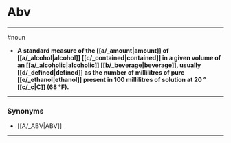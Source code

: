 # Abv
---
#noun
- **A standard measure of the [[a/_amount|amount]] of [[a/_alcohol|alcohol]] [[c/_contained|contained]] in a given volume of an [[a/_alcoholic|alcoholic]] [[b/_beverage|beverage]], usually [[d/_defined|defined]] as the number of millilitres of pure [[e/_ethanol|ethanol]] present in 100 millilitres of solution at 20 °[[c/_c|C]] (68 °F).**
---
### Synonyms
- [[A/_ABV|ABV]]
---
